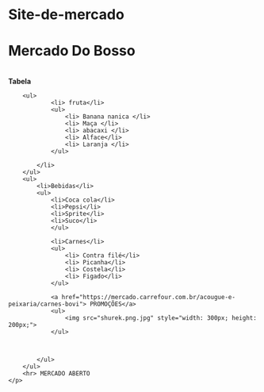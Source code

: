 # Site-de-mercado
<!DOCTYPE html>
<html lang="pt_br">

<head>
    <meta charset="UTF-8">
    <meta name="viewport" content="width=device-width, initial-scale=1.0">
    <title>Bosso carnes</title>

</head>

<body>
    <h1> Mercado Do Bosso </h1><p> <br>
        <b>Tabela</b>
    
        <ul> 
                <li> fruta</li>
                <ul>
                    <li> Banana nanica </li> 
                    <li> Maça </li>
                    <li> abacaxi </li>
                    <li> Alface</li>
                    <li> Laranja </li>
                </ul>

            </li>
        </ul>
        <ul>
            <li>Bebidas</li>
            <ul>
                <li>Coca cola</li>
                <li>Pepsi</li>
                <li>Sprite</li>
                <li>Suco</li>
                </ul>

                <li>Carnes</li>
                <ul> 
                    <li> Contra filé</li>
                    <li> Picanha</li>
                    <li> Costela</li>
                    <li> Figado</li>
                </ul>
                
                <a href="https://mercado.carrefour.com.br/acougue-e-peixaria/carnes-bovi"> PROMOÇÕES</a>
                <ul> 
                    <img src="shurek.png.jpg" style="width: 300px; height: 200px;">
                </ul>
                
            

            </ul>
        </ul>
        <hr> MERCADO ABERTO
    </p>
</body>

</html>
